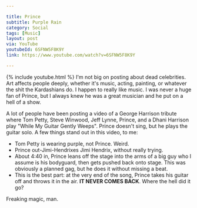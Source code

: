 ```yaml
---

title: Prince
subtitle: Purple Rain
category: Social
tags: [Music]
layout: post
via: YouTube
youtubeId: 6SFNW5F8K9Y
link: https://www.youtube.com/watch?v=6SFNW5F8K9Y

---
```


{% include youtube.html %}
I'm not big on posting about dead celebrities. Art affects people deeply, whether it's music, acting, painting, or whatever the shit the Kardashians do.  I happen to really like music. I was never a huge fan of Prince, but I always knew he was a great musician and he put on a hell of a show.
<!-- more -->  
A lot of people have been posting a video of a George Harrison tribute where Tom Petty, Steve Winwood, Jeff Lynne, Prince, and a Dhani Harrison play "While My Guitar Gently Weeps". Prince doesn't sing, but he plays the guitar solo.  A few things stand out in this video, to me:

 - Tom Petty is wearing purple, not Prince.  Weird.
 - Prince out-Jimi-Hendrixes Jimi Hendrix, without really trying.
 - About 4:40 in, Prince leans off the stage into the arms of a big guy who I assume is his bodyguard, then gets pushed back onto stage. This was obviously a planned gag, but he does it without missing a beat.
 - This is the best part: at the very end of the song, Prince takes his guitar off and throws it in the air.  **IT NEVER COMES BACK**.  Where the hell did it go?

Freaking magic, man.




